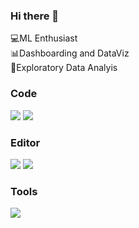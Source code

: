 ### Hi there 👋
💻ML Enthusiast<br />
📊Dashboarding and DataViz<br />
🔎Exploratory Data Analyis<br />

### Code
![](https://img.shields.io/badge/Code-Python-informational?style=flat&logo=python&logoColor=white&color=2bbc8a)
![](https://img.shields.io/badge/Code-R-informational?style=flat&logo=R&logoColor=white&color=2bbc8a)

### Editor
![](https://img.shields.io/badge/Editor-Jupyter-informational?style=flat&logo=jupyter&logoColor=white&color=2bbc8a)
![](https://img.shields.io/badge/Editor-RStudio-informational?style=flat&logo=rstudio&logoColor=white&color=2bbc8a)

### Tools
![](https://img.shields.io/badge/Tools-MS_SQL_Server-informational?style=flat&logo=microsoft-sql-server&logoColor=white&color=2bbc8a)


<!--
**kaanmtl/kaanmtl** is a ✨ _special_ ✨ repository because its `README.md` (this file) appears on your GitHub profile.


